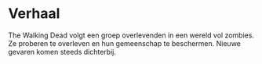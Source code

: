 # Verhaal
The Walking Dead volgt een groep overlevenden in een wereld vol zombies. Ze proberen te overleven en hun gemeenschap te beschermen. Nieuwe gevaren komen steeds dichterbij.

